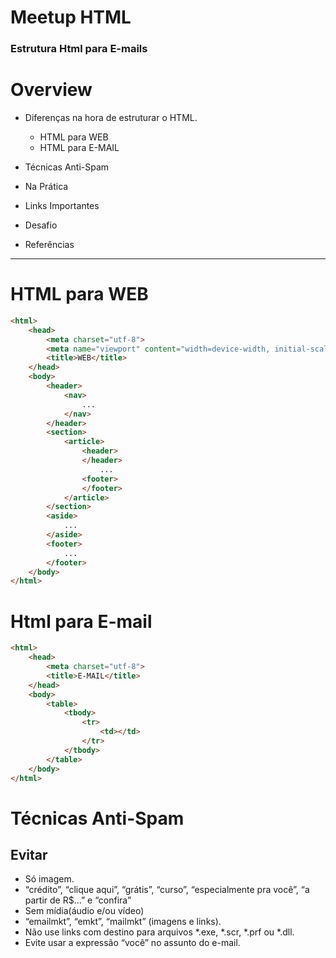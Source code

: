 # Meetup HTML

### Estrutura Html para E-mails


# Overview

* Diferenças na hora de estruturar o HTML.
	* HTML para WEB
	* HTML para E-MAIL

* Técnicas Anti-Spam
* Na Prática
* Links Importantes
* Desafio
* Referências

---------

# HTML para WEB
```html
<html>
	<head>
		<meta charset="utf-8">
		<meta name="viewport" content="width=device-width, initial-scale=1.0, maximum-scale=1.0, user-scalable=no">
		<title>WEB</title>
	</head>
	<body>
		<header>
			<nav>
				...
			</nav>
		</header>
		<section>
			<article>
				<header>
				</header>
					...
				<footer>
				</footer>
			</article>
		</section>
		<aside>
			...
		</aside>
		<footer>
			...
		</footer>
	</body>
</html>
```

# Html para E-mail
```html
<html>
	<head>
		<meta charset="utf-8">
		<title>E-MAIL</title>
	</head>
	<body>
		<table>
			<tbody>
				<tr>
					<td></td>
				</tr>
			</tbody>
		</table>
	</body>
</html>
```

# Técnicas Anti-Spam

## Evitar

* Só imagem.
* “crédito”, “clique aqui”, “grátis”, “curso”, “especialmente pra você”, “a partir de R$…” e “confira”
* Sem mídia(áudio e/ou vídeo)
* “emailmkt”, “emkt”, “mailmkt” (imagens e links).
* Não use links com destino para arquivos *.exe, *.scr, *.prf ou *.dll.
* Evite usar a expressão “você” no assunto do e-mail.




